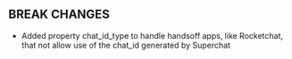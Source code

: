 ## BREAK CHANGES

* Added property chat_id_type to handle handsoff apps, like Rocketchat, that not allow use of the chat_id generated by Superchat

